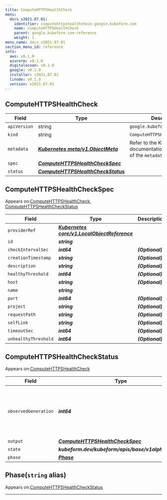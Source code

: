 ```yaml
---
title: ComputeHTTPSHealthCheck
menu:
  docs_v2021.07.01:
    identifier: computehttpshealthcheck-google.kubeform.com
    name: ComputeHTTPSHealthCheck
    parent: google.kubeform.com-reference
    weight: 1
menu_name: docs_v2021.07.01
section_menu_id: reference
info:
  aws: v0.1.0
  azurerm: v0.1.0
  digitalocean: v0.1.0
  google: v0.1.0
  installer: v2021.07.01
  linode: v0.1.0
  version: v2021.07.01
---
```


## ComputeHTTPSHealthCheck
| Field | Type | Description |
| ------ | ----- | ----------- |
| `apiVersion` | string | `google.kubeform.com/v1alpha1` |
|    `kind` | string | `ComputeHTTPSHealthCheck` |
| `metadata` | ***[Kubernetes meta/v1.ObjectMeta](https://v1-18.docs.kubernetes.io/docs/reference/generated/kubernetes-api/v1.18/#objectmeta-v1-meta)***|Refer to the Kubernetes API documentation for the fields of the `metadata` field.|
| `spec` | ***[ComputeHTTPSHealthCheckSpec](#computehttpshealthcheckspec)***||
| `status` | ***[ComputeHTTPSHealthCheckStatus](#computehttpshealthcheckstatus)***||
## ComputeHTTPSHealthCheckSpec

Appears on:[ComputeHTTPSHealthCheck](#computehttpshealthcheck), [ComputeHTTPSHealthCheckStatus](#computehttpshealthcheckstatus)

| Field | Type | Description |
| ------ | ----- | ----------- |
| `providerRef` | ***[Kubernetes core/v1.LocalObjectReference](https://v1-18.docs.kubernetes.io/docs/reference/generated/kubernetes-api/v1.18/#localobjectreference-v1-core)***||
| `id` | ***string***||
| `checkIntervalSec` | ***int64***| ***(Optional)*** |
| `creationTimestamp` | ***string***| ***(Optional)*** |
| `description` | ***string***| ***(Optional)*** |
| `healthyThreshold` | ***int64***| ***(Optional)*** |
| `host` | ***string***| ***(Optional)*** |
| `name` | ***string***||
| `port` | ***int64***| ***(Optional)*** |
| `project` | ***string***| ***(Optional)*** |
| `requestPath` | ***string***| ***(Optional)*** |
| `selfLink` | ***string***| ***(Optional)*** |
| `timeoutSec` | ***int64***| ***(Optional)*** |
| `unhealthyThreshold` | ***int64***| ***(Optional)*** |
## ComputeHTTPSHealthCheckStatus

Appears on:[ComputeHTTPSHealthCheck](#computehttpshealthcheck)

| Field | Type | Description |
| ------ | ----- | ----------- |
| `observedGeneration` | ***int64***| ***(Optional)*** Resource generation, which is updated on mutation by the API Server.|
| `output` | ***[ComputeHTTPSHealthCheckSpec](#computehttpshealthcheckspec)***| ***(Optional)*** |
| `state` | ***kubeform.dev/kubeform/apis/base/v1alpha1.State***| ***(Optional)*** |
| `phase` | ***[Phase](#phase)***| ***(Optional)*** |
## Phase(`string` alias)

Appears on:[ComputeHTTPSHealthCheckStatus](#computehttpshealthcheckstatus)

---
